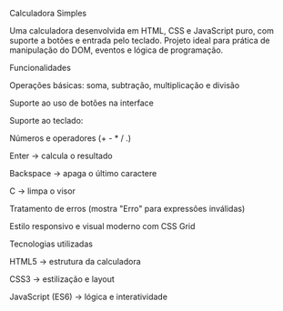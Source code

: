 Calculadora Simples

Uma calculadora desenvolvida em HTML, CSS e JavaScript puro, com suporte a botões e entrada pelo teclado. Projeto ideal para prática de manipulação do DOM, eventos e lógica de programação.

Funcionalidades

Operações básicas: soma, subtração, multiplicação e divisão

Suporte ao uso de botões na interface

Suporte ao teclado:

Números e operadores (+ - * / .)

Enter → calcula o resultado

Backspace → apaga o último caractere

C → limpa o visor

Tratamento de erros (mostra "Erro" para expressões inválidas)

Estilo responsivo e visual moderno com CSS Grid

Tecnologias utilizadas

HTML5 → estrutura da calculadora

CSS3 → estilização e layout

JavaScript (ES6) → lógica e interatividade
